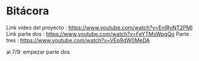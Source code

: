 # Bitácora

Link video del proyecto : https://www.youtube.com/watch?v=EnIRyNT2PMI
Link parte dos : https://www.youtube.com/watch?v=FeYTMsWpgQo
Parte tres : https://www.youtube.com/watch?v=VEp9dW0MeDA 

al 7/9: empezar parte dos
